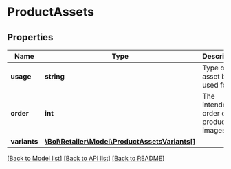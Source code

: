 # ProductAssets

## Properties
Name | Type | Description | Notes
------------ | ------------- | ------------- | -------------
**usage** | **string** | Type of the asset being used for. | 
**order** | **int** | The intended order of the product images. | 
**variants** | [**\Bol\Retailer\Model\ProductAssetsVariants[]**](ProductAssetsVariants.md) |  | 

[[Back to Model list]](../../README.md#documentation-for-models) [[Back to API list]](../../README.md#documentation-for-api-endpoints) [[Back to README]](../../README.md)

